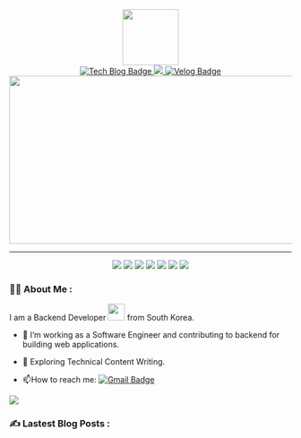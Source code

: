 <!-- [![Tech Blog Badge](http://img.shields.io/badge/-Tech%20blog-FF4088?style=flat-square&logo=hugo&logoColor=white&link=https://sirius506775.github.io/)](https://sirius506775.github.io/)
[![Velog Badge](https://img.shields.io/badge/Velog-sirius506775-Brightgreen?style=flat-square&logo=Velog)](https://velog.io/@sirius506775)
[![Instagram Badge](https://img.shields.io/badge/-Instagram-black?style=flat-square&logo=Instagram&logoColor=white&link=mailto:sirius5076775@gmail.com)](https://instagram.com/__runner_miel) -->


<div id="header" align="center">
    <img src="https://media.giphy.com/media/M9gbBd9nbDrOTu1Mqx/giphy.gif" width="100"/>
    
<div id="badges">
  <a href="https://sirius506775.github.io/">
    <img src="http://img.shields.io/badge/-Tech%20blog-FF4088?style=flat-square&logo=hugo&logoColor=white&link=https://sirius506775.github.io/" alt="Tech Blog Badge"/>
  </a>
  <a href="https://instagram.com/__runner_miel">
    <img src="https://img.shields.io/badge/-Instagram-black?style=flat-square&logo=Instagram&logoColor=white&link=mailto:sirius5076775@gmail.com)"/>
  </a>
  <a href="https://velog.io/@sirius506775">
    <img src="https://img.shields.io/badge/Velog-sirius506775-Brightgreen?style=flat-square&logo=Velog&link="https://velog.io/@sirius506775" alt="Velog Badge"/>
  </a>
</div>
    <img src="https://komarev.com/ghpvc/?username=Sirius506775&&style=flat-square&color=blue" alt="" />
</div>

</div>

<div align="center">
  <img src="https://media.giphy.com/media/dWesBcTLavkZuG35MI/giphy.gif" width="600" height="300"/>
</div>

---
<div align="center">
 <img src="https://img.shields.io/badge/GIT-E44C30.svg?style=flat-square&logo=git&logoColor=white"/>
 <img src="(https://img.shields.io/badge/Obsidian-%23483699.svg?style=flat-square&logo=obsidian&logoColor=white"/>
 <img src="https://img.shields.io/badge/Linux-FCC624.svg?style=flat-square&logo=linux&logoColor=black"/>
 <img src="https://img.shields.io/badge/Java-%23ED8B00.svg?style=flat-square&logo=openjdk&logoColor=white"/>
 <img src="https://img.shields.io/badge/Dart-%230175C2.svg?style=flat-square&logo=dart&logoColor=white"/>
 <img src="https://img.shields.io/badge/springboot-F2F4F9.svg?style=flat-square&logo=springboot"/>
 <img src="https://img.shields.io/badge/Flutter-%2302569B.svg?style=flat-square&logo=Flutter"/>
</div>

### :woman_technologist: About Me :

I am a Backend Developer <img src="https://media.giphy.com/media/WUlplcMpOCEmTGBtBW/giphy.gif" width="30"> from South Korea.

- :telescope: I’m working as a Software Engineer and contributing to backend for building web applications.

- :seedling: Exploring Technical Content Writing.

- :mailbox:How to reach me: [![Gmail Badge](https://img.shields.io/badge/leeheon.dev@gmail.com-d14836?style=flat-square&logo=Gmail&logoColor=white&link=mailto:leeheon.dev@gmail.com)](mailto:leeheon.dev@gmail.com)

<p align="left">
  <a href="https://github.com/Sirius506775">
<!--     <img width='400' src="https://github-readme-stats-eight-theta.vercel.app/api?username=Sirius506775&show_icons=true&include_all_commits=true&count_private=true"/> -->
    <img src="https://github-profile-summary-cards.vercel.app/api/cards/profile-details?username=sirius506775"/>
   </a>
</p> 


### :writing_hand: Lastest Blog Posts :
<div>
<!-- BLOG-POST-LIST:START -->
<!-- BLOG-POST-LIST:END -->
</div>



<!-- <p align="left">
<img width='600' src="https://github-profile-trophy.vercel.app/?username=sirius506775" />
</p> -->


